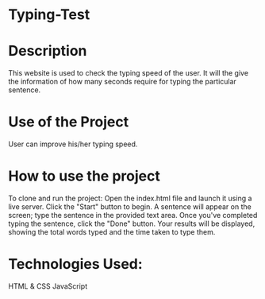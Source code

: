 # Typing-Test
# Description
This website is used to check the typing speed of the user. It will the give the information of how many seconds require for typing the particular sentence.

# Use of the Project
User can improve his/her typing speed.

# How to use the project
To clone and run the project:
  Open the index.html file and launch it using a live server.
  Click the "Start" button to begin.
  A sentence will appear on the screen; type the sentence in the provided text area.
  Once you've completed typing the sentence, click the "Done" button.
  Your results will be displayed, showing the total words typed and the time taken to type them.
# Technologies Used:
HTML & CSS
JavaScript
